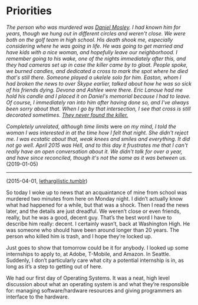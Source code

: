 # Priorities
*The person who was murdered was [Daniel Mosley](https://q13fox.com/2016/03/25/murder-mystery-help-get-justice-for-family-of-daniel-mosley-gentle-giant-gunned-down-by-drive-by-shooter/).
I had known him for years, though we hung out in different circles and weren't close. We were both on the golf team in high school. His death shook me, especially considering where he was
going in life. He was going to get married and have kids with a nice woman, and hopefully leave our neighborhood. I remember going to his wake, one of the nights immediately
after this, and they had cameras set up in case the killer came by to gloat. People spoke, we burned candles, and dedicated a cross to mark
the spot where he died that's still there. Someone played a ukelele solo for him. Easton, whom I had broken the news to over Skype earlier,
talked about how he was so sick of his friends dying. Devona and Ashlee were there. Eric Lanoue had me hold his candle and I placed it on
Daniel's memorial because I had to leave. Of course, I immediately ran into him after having done so, and I've always been sorry about that.
When I go by that intersection, I see that cross is still decorated sometimes. [They never found the killer.](http://www.tpcrimestoppers.com/case.php?id=875)*

*Completely unrelated, although time limits* were *on my mind, I told the woman I was interested in at the time how I felt that night. 
She didn't reject me. I was ecstatic about that, weak knees and smiles and everything. It did not go well. April 2015 was Hell, and to this
day it frustrates me that I can't really have an open conversation about it. We didn't talk for over a year, and have since reconciled,
though it's not the same as it was between us.* (2019-01-05)

-----

(2015-04-01, [lethargilistic.tumblr](http://lethargilistic.tumblr.com/post/115185803746/priorities))

So today I woke up to news that an acquaintance of mine from school was murdered two minutes from here on Monday night. I didn’t actually know what had happened for a while, but that was a shock. Then I read the news later, and the details are just dreadful. We weren’t close or even friends, really, but he was a good, decent guy. That’s the best word I have to describe him really: decent. I certainly wasn’t, back at Washington High. He was someone who should have been around longer than 20 years. The person who killed him is trash, and I hope they’re locked up.

Just goes to show that tomorrow could be it for anybody. I looked up some internships to apply to, at Adobe, T-Mobile, and Amazon. In Seattle. Suddenly, I don’t particularly care what city a potential internship is in, as long as it’s a step to getting out of here.

We had our first day of Operating Systems. It was a neat, high level discussion about what an operating system is and what they’re responsible for: managing software/hardware resources and giving programmers an interface to the hardware.
